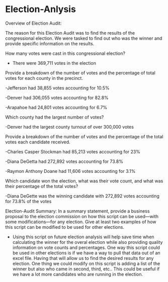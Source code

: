 # Election-Anlysis

Overview of Election Audit: 


The reason for this Election Audit was to find the results of the congressional election. We were tasked to find out who was the winner and provide specific information on the results.


How many votes were cast in this congressional election?
- There were 369,711 votes in the election


Provide a breakdown of the number of votes and the percentage of total votes for each county in the precinct.

-Jefferson had 38,855 votes accounting for 10.5%

-Denver had 306,055 votes accounting for 82.8%

-Arapahoe had 24,801 votes accounting for 6.7%


Which county had the largest number of votes?

-Denver had the largest county turnout of over 300,000 votes


Provide a breakdown of the number of votes and the percentage of the total votes each candidate received.

-Charles Casper Stockman had 85,213 votes accounting for 23%

-Diana DeGetta had 272,892 votes accounting for 73.8%

-Raymon Anthony Doane had 11,606 votes accounting for 3.1%


Which candidate won the election, what was their vote count, and what was their percentage of the total votes?

-Diana DeGette was the winning candidate with 272,892 votes accounting for 73.8% of the votes


Election-Audit Summary: In a summary statement, provide a business proposal to the election commission on how this script can be used—with some modifications—for any election. Give at least two examples of how this script can be modified to be used for other elections.
- Using this script on future election analysis will help save time when calculating the winner for the overal election while also providing quality information on vote counts and percentages.  One way this script could be used in other elections is if we have a way to pull that data out of an excel file.  Having that will allow us to find the desired results for any election.  One thing we could modify on this script is adding a list of the winner but also who came in second, third, etc..  This could be useful if we have a lot more candidates who are running in the election.
